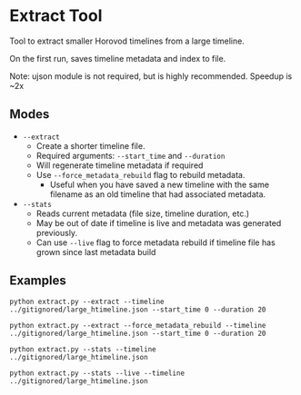 # Extract Tool

Tool to extract smaller Horovod timelines from a large timeline. 

On the first run, saves timeline metadata and index to file.

Note: ujson module is not required, but is highly recommended. Speedup is ~2x

## Modes

* `--extract`
    * Create a shorter timeline file. 
    * Required arguments: `--start_time` and `--duration `
    * Will regenerate timeline metadata if required
    * Use `--force_metadata_rebuild` flag to rebuild metadata. 
        * Useful when you have saved a new timeline with the same filename as an old timeline that had associated metadata.
* `--stats` 
    * Reads current metadata (file size, timeline duration, etc.)
    * May be out of date if timeline is live and metadata was generated previously.
    * Can use `--live` flag to force metadata rebuild if timeline file has grown since last metadata build


## Examples
`python extract.py --extract --timeline ../gitignored/large_htimeline.json --start_time 0 --duration 20`

`python extract.py --extract --force_metadata_rebuild --timeline ../gitignored/large_htimeline.json --start_time 0 --duration 20`

`python extract.py --stats --timeline ../gitignored/large_htimeline.json`

`python extract.py --stats --live --timeline ../gitignored/large_htimeline.json`

